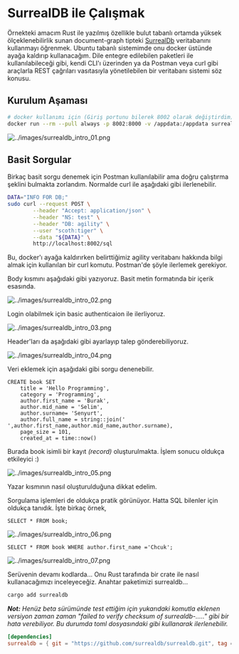 # SurrealDB ile Çalışmak

Örnekteki amacım Rust ile yazılmış özellikle bulut tabanlı ortamda yüksek ölçeklenebilirlik sunan document-graph tipteki [SurrealDb](https://surrealdb.com/) veritabanını kullanmayı öğrenmek. Ubuntu tabanlı sistemimde onu docker üstünde ayağa kaldırıp kullanacağım. Dile entegre edilebilen paketleri ile kullanılabileceği gibi, kendi CLI'ı üzerinden ya da Postman veya curl gibi araçlarla REST çağrıları vasıtasıyla yönetilebilen bir veritabanı sistemi söz konusu.

## Kurulum Aşaması

```bash
# docker kullanımı için (Giriş portunu bilerek 8002 olarak değiştirdim)
docker run --rm --pull always -p 8002:8000 -v /appdata:/appdata surrealdb/surrealdb:latest start --log trace --user scoth --pass tiger file:/appdata/agility.db
```

![../images/surrealdb_intro_01.png](../images/surrealdb_intro_01.png)

## Basit Sorgular

Birkaç basit sorgu denemek için Postman kullanılabilir ama doğru çalıştırma şeklini bulmakta zorlandım. Normalde curl ile aşağıdaki gibi ilerlenebilir.

```bash
DATA="INFO FOR DB;"
sudo curl --request POST \
        --header "Accept: application/json" \
        --header "NS: test" \
        --header "DB: agility" \
        --user "scoth:tiger" \
        --data "${DATA}" \
        http://localhost:8002/sql
```

Bu, docker'ı ayağa kaldırırken belirttiğimiz agility veritabanı hakkında bilgi almak için kullanılan bir curl komutu. Postman'de şöyle ilerlemek gerekiyor.

Body kısmını aşağıdaki gibi yazıyoruz. Basit metin formatında bir içerik esasında.

![../images/surrealdb_intro_02.png](../images/surrealdb_intro_02.png)

Login olabilmek için basic authenticaion ile ilerliyoruz.

![../images/surrealdb_intro_03.png](../images/surrealdb_intro_03.png)

Header'ları da aşağıdaki gibi ayarlayıp talep gönderebiliyoruz.

![../images/surrealdb_intro_04.png](../images/surrealdb_intro_04.png)

Veri eklemek için aşağıdaki gibi sorgu denenebilir.

```SurrealQL
CREATE book SET
    title = 'Hello Programming',
    category = 'Programming',
    author.first_name = 'Burak',
    author.mid_name = 'Selim',
    author.surname= 'Senyurt',
    author.full_name = string::join(' ',author.first_name,author.mid_name,author.surname),
    page_size = 101,
    created_at = time::now()
```

Burada book isimli bir kayıt _(record)_ oluşturulmakta. İşlem sonucu oldukça etkileyici :)

![../images/surrealdb_intro_05.png](../images/surrealdb_intro_05.png)

Yazar kısmının nasıl oluşturulduğuna dikkat edelim.

Sorgulama işlemleri de oldukça pratik görünüyor. Hatta SQL bilenler için oldukça tanıdık. İşte birkaç örnek,

```SurrealQL
SELECT * FROM book;
```

![../images/surrealdb_intro_06.png](../images/surrealdb_intro_06.png)

```SurrealQL
SELECT * FROM book WHERE author.first_name ='Chcuk';
```

![../images/surrealdb_intro_07.png](../images/surrealdb_intro_07.png)

Serüvenin devamı kodlarda... Onu Rust tarafında bir crate ile nasıl kullanacağımızı inceleyeceğiz. Anahtar paketimizi surrealdb...

```bash
cargo add surrealdb
```

_**Not:** Henüz beta sürümünde test ettiğim için yukarıdaki komutla eklenen versiyon zaman zaman "failed to verify checksum of surrealdb-....." gibi bir hata verebiliyor. Bu durumda toml dosyasındaki gibi kullanarak ilerlenebilir._

```toml
[dependencies]
surrealdb = { git = "https://github.com/surrealdb/surrealdb.git", tag = "v1.0.0-beta.9" }
```


